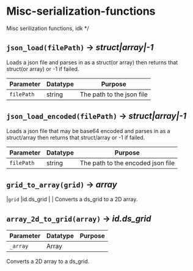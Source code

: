 # Misc-serialization-functions
Misc serilization functions, idk */

## `json_load(filePath)` → *struct|array|-1*
Loads a json file and parses in as a struct(or array) then returns that struct(or array) or -1 if failed.

| Parameter | Datatype  | Purpose |
|-----------|-----------|---------|
|`filePath` |string |The path to the json file |

## `json_load_encoded(filePath)` → *struct|array|-1*
Loads a json file that may be base64 encoded and parses in as a struct/array then returns that struct/array or -1 if failed.

| Parameter | Datatype  | Purpose |
|-----------|-----------|---------|
|`filePath` |string |The path to the encoded json file |

## `grid_to_array(grid)` → *array*
|`grid` |id.ds_grid | |
Converts a ds_grid to a 2D array.

## `array_2d_to_grid(array)` → *id.ds_grid*

| Parameter | Datatype  | Purpose |
|-----------|-----------|---------|
|`_array` |Array | |
Converts a 2D array to a ds_grid.
